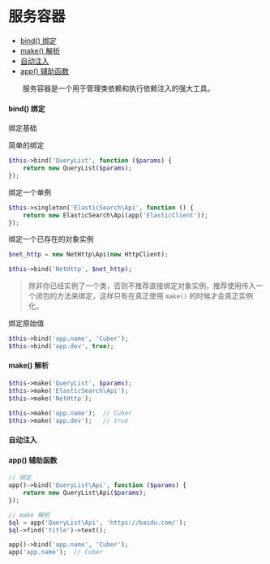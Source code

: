# 服务容器

- [bind() 绑定](#bind)
- [make() 解析](#make)
- [自动注入](#auto)
- [app() 辅助函数](#helper)

　　服务容器是一个用于管理类依赖和执行依赖注入的强大工具。

#### <a name="bind">bind() 绑定</a>

绑定基础

简单的绑定
```php
$this->bind('QueryList', function ($params) {
    return new QueryList($params);
});
```

绑定一个单例
```php
$this->singleton('ElasticSearch\Api', function () {
    return new ElasticSearch\Api(app('ElasticClient'));
});
```

绑定一个已存在的对象实例
```php
$net_http = new NetHttp\Api(new HttpClient);

$this->bind('NetHttp', $net_http);
```

> 除非你已经实例了一个类，否则不推荐直接绑定对象实例，推荐使用传入一个闭包的方法来绑定，这样只有在真正使用 `make()` 的时候才会真正实例化。

绑定原始值
```php
$this->bind('app.name', 'Cuber');
$this->bind('app.dev', true);
```

#### <a name="make">make() 解析</a>

```php
$this->make('QueryList', $params);
$this->make('ElasticSearch\Api');
$this->make('NetHttp');

$this->make('app.name');  // Cuber
$this->make('app.dev');   // true
```

#### <a name="auto">自动注入</a>


#### <a name="helper">app() 辅助函数</a>

```php
// 绑定
app()->bind('QueryList\Api', function ($params) {
    return new QueryList\Api($params);
});

// make 解析
$ql = app('QueryList\Api', 'https://baidu.com/');
$ql->find('title')->text();

app()->bind('app.name', 'Cuber');
app('app.name');  // Cuber
```

<br><br><br><br><br>
